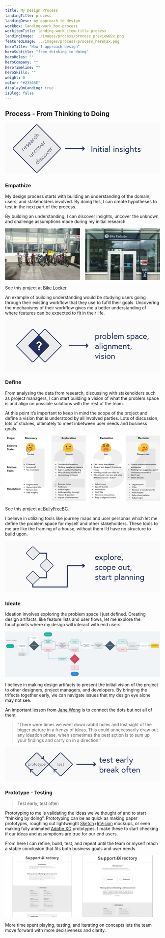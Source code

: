 ```yaml
---
title: My Design Process
landingTitle: process
landingDesc: my approach to design
workbox: landing-work_box-process
workitemTitle: landing-work_item-title-process
landingImage: ../images/process/process_preview@2x.png
featuredImage: ../images/process/process_hero@2x.png
heroTitle: "How I approach design"
heroSubtitle: "from thinking to doing"
heroRoles: ""
heroCompany: ""
heroTimeline: ""
heroSkills: ""
weight: 0
color: "#23305E"
displayOnLanding: true
isBlog: false
---
```


## Process - From Thinking to Doing

![Discover insights from users, with stakeholders](../images/process/Empathize.png)

### Empathize

My design process starts with building an understanding of the domain, users, and stakeholders involved. By doing this, I can create hypotheses to test in the next part of the process.

By building an understanding, I can discover insights, uncover the unknown, and challenge assumptions made during my initial research.

![Going on site to discover how people park their bikes in public for the BikeLocker project](../images/process/contextualinquiry.png)

See this project at [Bike Locker](/bikelocker).

An example of building understanding would be studying users going through their existing workflow that they use to fufill their goals. Uncovering the mechanisms of their workflow gives me a better understanding of where features can be expected to fit in their life.

![](../images/process/Define.png)

### Define

From analysing the data from research, discussing with stakeholders such as project managers, I can start building a vision of what the problem space is and align on possible solutions with the rest of the team.

At this point it’s important to keep in mind the scope of the project and define a vision that is understood by all involved parties. Lots of discussion, lots of stickies, ultimately to meet inbetween user needs and business goals.

![Journey map for existing users of BullyFreeBC's website](../images/process/CJM.png)

See this project at [BullyFreeBC](/bfbc).

I believe in utilizing tools like journey maps and user personas which let me define the problem space for myself and other stakeholders. These tools to me are like the framing of a house, without them I’d have no structure to build upon.

![](../images/process/Ideate.png)

### Ideate

Ideation involves exploring the problem space I just defined. Creating design artifacts, like feature lists and user flows, let me explore the touchpoints where my design will interact with end users.

![Example account creation user flow for a wellness mobile app](../images/process/userflow.png)

I believe in making design artifacts to present the initial vision of the project to other designers, project managers, and developers. By bringing the trifecta together early, we can navigate issues that my design eye alone may not see.

An important lesson from [Jane Wong](https://medium.com/ssense-tech/designing-with-ambiguity-part-ii-design-doing-not-thinking-4065c07e7373) is to connect the dots but not all of them.

>“There were times we went down rabbit holes and lost sight of the bigger picture in a frenzy of ideas. This could unnecessarily draw out any ideation phase, when sometimes the best action is to sum up your findings and carry on in a direction.”

![](../images/process/Prototyping.png)

### Prototype - Testing

> Test early, test often

Prototyping to me is validating the ideas we’ve thought of and to start “thinking by doing”. Prototyping can be as quick as making paper prototypes, roughing out lightweight [Sketch](https://www.sketch.com/)+[InVision](https://www.invisionapp.com/) mockups, or even making fully animated [Adobe XD](https://www.adobe.com/ca/products/xd.html) prototypes. I make these to start checking if our ideas and assumptions are true for our end users.

From here I can refine, build, test, and repeat until the team or myself reach a stable conclusion that fits both business goals and user needs.

![Iterations of our landing page, through testing we found that putting hotlinks onto the first fold of the page gave direction to user who in a hurry to get what they need.](../images/process/testing.png)

More time spent playing, testing, and iterating on concepts lets the team move forward with more decisiveness and clarity.
